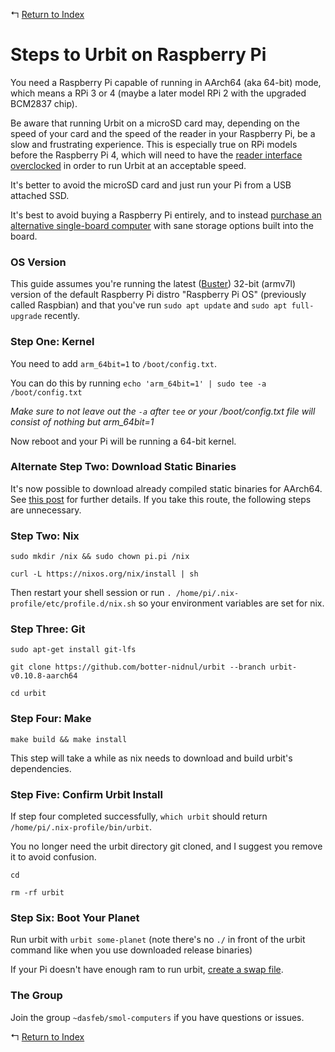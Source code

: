 ↰ [Return to Index](index.md)

# Steps to Urbit on Raspberry Pi

You need a Raspberry Pi capable of running in AArch64 (aka 64-bit) mode, which means a RPi 3 or 4 (maybe a later model RPi 2 with the upgraded BCM2837 chip).

Be aware that running Urbit on a microSD card may, depending on the speed of your card and the speed of the reader in your Raspberry Pi, be a slow and frustrating experience. This is especially true on RPi models before the Raspberry Pi 4, which will need to have the [reader interface overclocked](https://www.jeffgeerling.com/blog/2016/how-overclock-microsd-card-reader-on-raspberry-pi-3) in order to run Urbit at an acceptable speed.

It's better to avoid the microSD card and just run your Pi from a USB attached SSD.

It's best to avoid buying a Raspberry Pi entirely, and to instead [purchase an alternative single-board computer](Buying_Guide.md) with sane storage options built into the board.

### OS Version

This guide assumes you're running the latest ([Buster](https://www.raspberrypi.org/blog/buster-the-new-version-of-raspbian/)) 32-bit (armv7l) version of the default Raspberry Pi distro "Raspberry Pi OS" (previously called Raspbian) and that you've run `sudo apt update` and `sudo apt full-upgrade` recently.

### Step One: Kernel

You need to add `arm_64bit=1` to `/boot/config.txt`.

You can do this by running `echo 'arm_64bit=1' | sudo tee -a /boot/config.txt`

*Make sure to not leave out the `-a` after `tee` or your /boot/config.txt file will consist of nothing but arm_64bit=1*

Now reboot and your Pi will be running a 64-bit kernel.

### Alternate Step Two: Download Static Binaries

It's now possible to download already compiled static binaries for AArch64. See [this post](AArch64_Urbit_Static_Binaries.md) for further details. If you take this route, the following steps are unnecessary.

### Step Two: Nix

`sudo mkdir /nix && sudo chown pi.pi /nix`

`curl -L https://nixos.org/nix/install | sh`

Then restart your shell session or run `. /home/pi/.nix-profile/etc/profile.d/nix.sh` so your environment variables are set for nix.

### Step Three: Git

`sudo apt-get install git-lfs`

`git clone https://github.com/botter-nidnul/urbit --branch urbit-v0.10.8-aarch64`

`cd urbit`

### Step Four: Make

`make build && make install`

This step will take a while as nix needs to download and build urbit's dependencies.

### Step Five: Confirm Urbit Install

If step four completed successfully, `which urbit` should return `/home/pi/.nix-profile/bin/urbit`.

You no longer need the urbit directory git cloned, and I suggest you remove it to avoid confusion.

`cd`

`rm -rf urbit`

### Step Six: Boot Your Planet

Run urbit with `urbit some-planet` (note there's no `./` in front of the urbit command like when you use downloaded release binaries)

If your Pi doesn't have enough ram to run urbit, [create a swap file](https://raspberrypi.stackexchange.com/a/1605).

### The Group

Join the group `~dasfeb/smol-computers` if you have questions or issues.

↰ [Return to Index](index.md)
